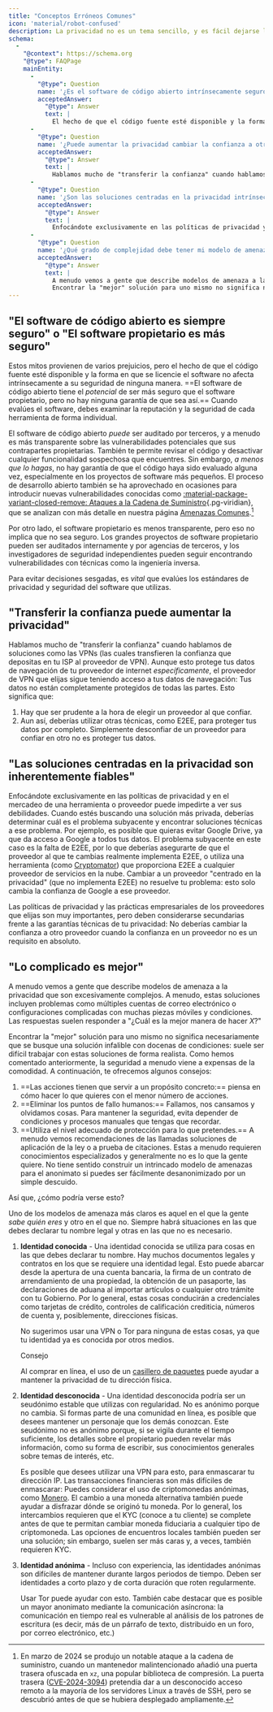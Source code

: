 ```yaml
---
title: "Conceptos Erróneos Comunes"
icon: 'material/robot-confused'
description: La privacidad no es un tema sencillo, y es fácil dejarse llevar por afirmaciones de marketing y otras desinformaciones.
schema:
  - 
    "@context": https://schema.org
    "@type": FAQPage
    mainEntity:
      - 
        "@type": Question
        name: '¿Es el software de código abierto intrínsecamente seguro?'
        acceptedAnswer:
          "@type": Answer
          text: |
            El hecho de que el código fuente esté disponible y la forma en que se licencia el software no afecta intrínsecamente a su seguridad en modo alguno. El software de código abierto tiene el potencial de ser más seguro que el software propietario, pero no hay absolutamente ninguna garantía de que así sea. Cuando evalúes software, debes fijarte en la reputación y seguridad de cada herramienta de forma individual.
      - 
        "@type": Question
        name: '¿Puede aumentar la privacidad cambiar la confianza a otro proveedor?'
        acceptedAnswer:
          "@type": Answer
          text: |
            Hablamos mucho de "transferir la confianza" cuando hablamos de soluciones como las VPNs (las cuales transfieren la confianza que depositas en tu ISP al proveedor de VPN). Aunque esto protege tus datos de navegación de tu proveedor de internet específicamente, el proveedor de VPN que elijas sigue teniendo acceso a tus datos de navegación: Tus datos no están completamente protegidos de todas las partes.
      - 
        "@type": Question
        name: '¿Son las soluciones centradas en la privacidad intrínsecamente fiables?'
        acceptedAnswer:
          "@type": Answer
          text: |
            Enfocándote exclusivamente en las políticas de privacidad y en el mercadeo de una herramienta o proveedor puede impedirte a ver sus debilidades. Cuando estés buscando una solución más privada, deberías determinar cuál es el problema subyacente y encontrar soluciones técnicas a ese problema. Por ejemplo, es posible que quieras evitar Google Drive, ya que da acceso a Google a todos tus datos. El problema subyacente en este caso es la falta de E2EE, por lo que deberías asegurarte de que el proveedor al que te cambias realmente implementa E2EE, o utiliza una herramienta (como Cryptomator) que proporciona E2EE a cualquier proveedor de servicios en la nube. Cambiar a un proveedor "centrado en la privacidad" (que no implementa E2EE) no resuelve tu problema: esto solo cambia la confianza de Google a ese proveedor.
      - 
        "@type": Question
        name: '¿Qué grado de complejidad debe tener mi modelo de amenazas?'
        acceptedAnswer:
          "@type": Answer
          text: |
            A menudo vemos a gente que describe modelos de amenaza a la privacidad que son excesivamente complejos. A menudo, estas soluciones incluyen problemas como muchas cuentas de correo electrónico diferentes o configuraciones complicadas con muchas partes móviles y condiciones. Las respuestas suelen responder a "¿Cuál es la mejor manera de hacer X?"
            Encontrar la "mejor" solución para uno mismo no significa necesariamente que se busque una solución infalible con docenas de condiciones: suele ser difícil trabajar con estas soluciones de forma realista. Como hemos comentado anteriormente, la seguridad a menudo viene a expensas de la comodidad.
---
```


## "El software de código abierto es siempre seguro" o "El software propietario es más seguro"

Estos mitos provienen de varios prejuicios, pero el hecho de que el código fuente esté disponible y la forma en que se licencie el software no afecta intrínsecamente a su seguridad de ninguna manera. ==El software de código abierto tiene el *potencial* de ser más seguro que el software propietario, pero no hay ninguna garantía de que sea así.== Cuando evalúes el software, debes examinar la reputación y la seguridad de cada herramienta de forma individual.

El software de código abierto *puede* ser auditado por terceros, y a menudo es más transparente sobre las vulnerabilidades potenciales que sus contrapartes propietarias. También te permite revisar el código y desactivar cualquier funcionalidad sospechosa que encuentres. Sin embargo, *a menos que lo hagas*, no hay garantía de que el código haya sido evaluado alguna vez, especialmente en los proyectos de software más pequeños. El proceso de desarrollo abierto también se ha aprovechado en ocasiones para introducir nuevas vulnerabilidades conocidas como [:material-package-variant-closed-remove: Ataques a la Cadena de Suministro](common-threats.md#attacks-against-certain-organizations ""){.pg-viridian}, que se analizan con más detalle en nuestra página [Amenazas Comunes](common-threats.md).[^1]

Por otro lado, el software propietario es menos transparente, pero eso no implica que no sea seguro. Los grandes proyectos de software propietario pueden ser auditados internamente y por agencias de terceros, y los investigadores de seguridad independientes pueden seguir encontrando vulnerabilidades con técnicas como la ingeniería inversa.

Para evitar decisiones sesgadas, es *vital* que evalúes los estándares de privacidad y seguridad del software que utilizas.

## "Transferir la confianza puede aumentar la privacidad"

Hablamos mucho de "transferir la confianza" cuando hablamos de soluciones como las VPNs (las cuales transfieren la confianza que depositas en tu ISP al proveedor de VPN). Aunque esto protege tus datos de navegación de tu proveedor de internet *específicamente*, el proveedor de VPN que elijas sigue teniendo acceso a tus datos de navegación: Tus datos no están completamente protegidos de todas las partes. Esto significa que:

1. Hay que ser prudente a la hora de elegir un proveedor al que confiar.
2. Aun así, deberías utilizar otras técnicas, como E2EE, para proteger tus datos por completo. Simplemente desconfiar de un proveedor para confiar en otro no es proteger tus datos.

## "Las soluciones centradas en la privacidad son inherentemente fiables"

Enfocándote exclusivamente en las políticas de privacidad y en el mercadeo de una herramienta o proveedor puede impedirte a ver sus debilidades. Cuando estés buscando una solución más privada, deberías determinar cuál es el problema subyacente y encontrar soluciones técnicas a ese problema. Por ejemplo, es posible que quieras evitar Google Drive, ya que da acceso a Google a todos tus datos. El problema subyacente en este caso es la falta de E2EE, por lo que deberías asegurarte de que el proveedor al que te cambias realmente implementa E2EE, o utiliza una herramienta (como [Cryptomator](../encryption.md#cryptomator-cloud)) que proporciona E2EE a cualquier proveedor de servicios en la nube. Cambiar a un proveedor "centrado en la privacidad" (que no implementa E2EE) no resuelve tu problema: esto solo cambia la confianza de Google a ese proveedor.

Las políticas de privacidad y las prácticas empresariales de los proveedores que elijas son muy importantes, pero deben considerarse secundarias frente a las garantías técnicas de tu privacidad: No deberías cambiar la confianza a otro proveedor cuando la confianza en un proveedor no es un requisito en absoluto.

## "Lo complicado es mejor"

A menudo vemos a gente que describe modelos de amenaza a la privacidad que son excesivamente complejos. A menudo, estas soluciones incluyen problemas como múltiples cuentas de correo electrónico o configuraciones complicadas con muchas piezas móviles y condiciones. Las respuestas suelen responder a "¿Cuál es la mejor manera de hacer *X*?"

Encontrar la "mejor" solución para uno mismo no significa necesariamente que se busque una solución infalible con docenas de condiciones: suele ser difícil trabajar con estas soluciones de forma realista. Como hemos comentado anteriormente, la seguridad a menudo viene a expensas de la comodidad. A continuación, te ofrecemos algunos consejos:

1. ==Las acciones tienen que servir a un propósito concreto:== piensa en cómo hacer lo que quieres con el menor número de acciones.
2. ==Eliminar los puntos de fallo humanos:== Fallamos, nos cansamos y olvidamos cosas. Para mantener la seguridad, evita depender de condiciones y procesos manuales que tengas que recordar.
3. ==Utiliza el nivel adecuado de protección para lo que pretendes.== A menudo vemos recomendaciones de las llamadas soluciones de aplicación de la ley o a prueba de citaciones. Estas a menudo requieren conocimientos especializados y generalmente no es lo que la gente quiere. No tiene sentido construir un intrincado modelo de amenazas para el anonimato si puedes ser fácilmente desanonimizado por un simple descuido.

Así que, ¿cómo podría verse esto?

Uno de los modelos de amenaza más claros es aquel en el que la gente *sabe quién eres* y otro en el que no. Siempre habrá situaciones en las que debes declarar tu nombre legal y otras en las que no es necesario.

1. **Identidad conocida** - Una identidad conocida se utiliza para cosas en las que debes declarar tu nombre. Hay muchos documentos legales y contratos en los que se requiere una identidad legal. Esto puede abarcar desde la apertura de una cuenta bancaria, la firma de un contrato de arrendamiento de una propiedad, la obtención de un pasaporte, las declaraciones de aduana al importar artículos o cualquier otro trámite con tu Gobierno. Por lo general, estas cosas conducirán a credenciales como tarjetas de crédito, controles de calificación crediticia, números de cuenta y, posiblemente, direcciones físicas.

    No sugerimos usar una VPN o Tor para ninguna de estas cosas, ya que tu identidad ya es conocida por otros medios.

    <div class="admonition tip" markdown>
    <p class="admonition-title">Consejo</p>

    Al comprar en línea, el uso de un [casillero de paquetes](https://en.wikipedia.org/wiki/Parcel_locker) puede ayudar a mantener la privacidad de tu dirección física.

    </div>

2. **Identidad desconocida** - Una identidad desconocida podría ser un seudónimo estable que utilizas con regularidad. No es anónimo porque no cambia. Si formas parte de una comunidad en línea, es posible que desees mantener un personaje que los demás conozcan. Este seudónimo no es anónimo porque, si se vigila durante el tiempo suficiente, los detalles sobre el propietario pueden revelar más información, como su forma de escribir, sus conocimientos generales sobre temas de interés, etc.

    Es posible que desees utilizar una VPN para esto, para enmascarar tu dirección IP. Las transacciones financieras son más difíciles de enmascarar: Puedes considerar el uso de criptomonedas anónimas, como [Monero](../cryptocurrency.md#monero). El cambio a una moneda alternativa también puede ayudar a disfrazar dónde se originó tu moneda. Por lo general, los intercambios requieren que el KYC (conoce a tu cliente) se complete antes de que te permitan cambiar moneda fiduciaria a cualquier tipo de criptomoneda. Las opciones de encuentros locales también pueden ser una solución; sin embargo, suelen ser más caras y, a veces, también requieren KYC.

3. **Identidad anónima** - Incluso con experiencia, las identidades anónimas son difíciles de mantener durante largos periodos de tiempo. Deben ser identidades a corto plazo y de corta duración que roten regularmente.

    Usar Tor puede ayudar con esto. También cabe destacar que es posible un mayor anonimato mediante la comunicación asíncrona: la comunicación en tiempo real es vulnerable al análisis de los patrones de escritura (es decir, más de un párrafo de texto, distribuido en un foro, por correo electrónico, etc.)

[^1]: En marzo de 2024 se produjo un notable ataque a la cadena de suministro, cuando un mantenedor malintencionado añadió una puerta trasera ofuscada en `xz`, una popular biblioteca de compresión. La puerta trasera ([CVE-2024-3094](https://cve.org/CVERecord?id=CVE-2024-3094)) pretendía dar a un desconocido acceso remoto a la mayoría de los servidores Linux a través de SSH, pero se descubrió antes de que se hubiera desplegado ampliamente.
